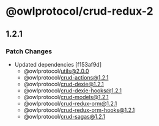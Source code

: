# @owlprotocol/crud-redux-2

## 1.2.1

### Patch Changes

- Updated dependencies [f153af9d]
  - @owlprotocol/utils@2.0.0
  - @owlprotocol/crud-actions@1.2.1
  - @owlprotocol/crud-dexie@1.2.1
  - @owlprotocol/crud-dexie-hooks@1.2.1
  - @owlprotocol/crud-models@1.2.1
  - @owlprotocol/crud-redux-orm@1.2.1
  - @owlprotocol/crud-redux-orm-hooks@1.2.1
  - @owlprotocol/crud-sagas@1.2.1
